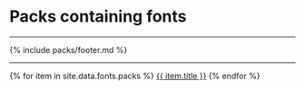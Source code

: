 # Packs containing fonts
---
{% include packs/footer.md %}

---
{% for item in site.data.fonts.packs %}
<a href="{{ site.baseurl }}/rp/{{ item.url }}">{{ item.title }}</a>
{% endfor %}